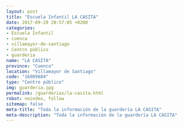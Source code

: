 ```yaml
---
layout: post
title: "Escuela Infantil LA CASITA"
date: 2017-09-20 20:57:05 +0200
categories:
- Escuela Infantil
- cuenca
- villamayor-de-santiago
- Centro público
- guarderia
name: "LA CASITA"
province: "Cuenca"
location: "Villamayor de Santiago"
code: "16009684"
type: "Centro público"
img: guarderia.jpg
permalink: /guarderias/la-casita.html
robot: noindex, follow
sitemap: false
meta-title: "Toda la información de la guardería LA CASITA"
meta-description: "Toda la información de la guardería LA CASITA"
---
```

